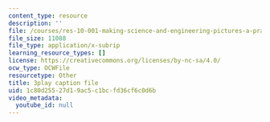 ```yaml
---
content_type: resource
description: ''
file: /courses/res-10-001-making-science-and-engineering-pictures-a-practical-guide-to-presenting-your-work-spring-2016/1c80d25527d19ac5c1bcfd36cf6c0d6b_bHbWFHMffzE.srt
file_size: 11088
file_type: application/x-subrip
learning_resource_types: []
license: https://creativecommons.org/licenses/by-nc-sa/4.0/
ocw_type: OCWFile
resourcetype: Other
title: 3play caption file
uid: 1c80d255-27d1-9ac5-c1bc-fd36cf6c0d6b
video_metadata:
  youtube_id: null
---
```


